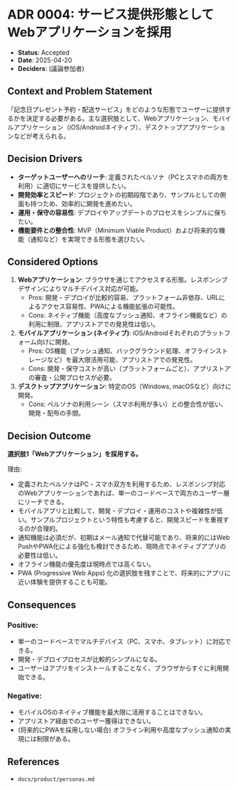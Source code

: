 # ADR 0004: サービス提供形態としてWebアプリケーションを採用

*   **Status**: Accepted
*   **Date**: 2025-04-20
*   **Deciders**: (議論参加者)

## Context and Problem Statement

「記念日プレゼント予約・配送サービス」をどのような形態でユーザーに提供するかを決定する必要がある。主な選択肢として、Webアプリケーション、モバイルアプリケーション（iOS/Androidネイティブ）、デスクトップアプリケーションなどが考えられる。

## Decision Drivers

*   **ターゲットユーザーへのリーチ**: 定義されたペルソナ（PCとスマホの両方を利用）に適切にサービスを提供したい。
*   **開発効率とスピード**: プロジェクトの初期段階であり、サンプルとしての側面も持つため、効率的に開発を進めたい。
*   **運用・保守の容易性**: デプロイやアップデートのプロセスをシンプルに保ちたい。
*   **機能要件との整合性**: MVP（Minimum Viable Product）および将来的な機能（通知など）を実現できる形態を選びたい。

## Considered Options

1.  **Webアプリケーション**: ブラウザを通じてアクセスする形態。レスポンシブデザインによりマルチデバイス対応が可能。
    *   Pros: 開発・デプロイが比較的容易、プラットフォーム非依存、URLによるアクセス容易性、PWAによる機能拡張の可能性。
    *   Cons: ネイティブ機能（高度なプッシュ通知、オフライン機能など）の利用に制限、アプリストアでの発見性は低い。
2.  **モバイルアプリケーション (ネイティブ)**: iOS/Androidそれぞれのプラットフォーム向けに開発。
    *   Pros: OS機能（プッシュ通知、バックグラウンド処理、オフラインストレージなど）を最大限活用可能、アプリストアでの発見性。
    *   Cons: 開発・保守コストが高い（プラットフォームごと）、アプリストアの審査・公開プロセスが必要。
3.  **デスクトップアプリケーション**: 特定のOS（Windows, macOSなど）向けに開発。
    *   Cons: ペルソナの利用シーン（スマホ利用が多い）との整合性が低い、開発・配布の手間。

## Decision Outcome

**選択肢1「Webアプリケーション」を採用する。**

理由:
*   定義されたペルソナはPC・スマホ双方を利用するため、レスポンシブ対応のWebアプリケーションであれば、単一のコードベースで両方のユーザー層にリーチできる。
*   モバイルアプリと比較して、開発・デプロイ・運用のコストや複雑性が低い。サンプルプロジェクトという特性も考慮すると、開発スピードを重視するのが合理的。
*   通知機能は必須だが、初期はメール通知で代替可能であり、将来的にはWeb PushやPWA化による強化も検討できるため、現時点でネイティブアプリの必要性は低い。
*   オフライン機能の優先度は現時点では高くない。
*   PWA (Progressive Web Apps) 化の選択肢を残すことで、将来的にアプリに近い体験を提供することも可能。

## Consequences

### Positive:
*   単一のコードベースでマルチデバイス（PC、スマホ、タブレット）に対応できる。
*   開発・デプロイプロセスが比較的シンプルになる。
*   ユーザーはアプリをインストールすることなく、ブラウザからすぐに利用開始できる。

### Negative:
*   モバイルOSのネイティブ機能を最大限に活用することはできない。
*   アプリストア経由でのユーザー獲得はできない。
*   (将来的にPWAを採用しない場合) オフライン利用や高度なプッシュ通知の実現には制限がある。

## References

*   `docs/product/personas.md` 